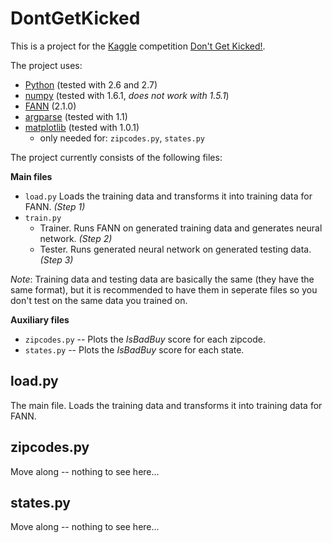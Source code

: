 # DontGetKicked
This is a project for the [Kaggle](http://kaggle.com) competition [Don't Get Kicked!](http://www.kaggle.com/c/DontGetKicked).

The project uses:

 * [Python](python.org) (tested with 2.6 and 2.7)
 * [numpy](http://numpy.org/) (tested with 1.6.1, _does not work with 1.5.1_)
 * [FANN](http://leenissen.dk/fann/wp/) (2.1.0)
 * [argparse](http://pypi.python.org/pypi/argparse) (tested with 1.1)
 * [matplotlib](http://matplotlib.sourceforge.net) (tested with 1.0.1)
	* only needed for: `zipcodes.py`, `states.py`


The project currently consists of the following files:

__Main files__

 * `load.py` Loads the training data and transforms it into training data for FANN. _(Step 1)_
 * `train.py`
 	* Trainer. Runs FANN on generated training data and generates neural network. _(Step 2)_
	* Tester. Runs generated neural network on generated testing data. _(Step 3)_

_Note_: Training data and testing data are basically the same (they have the same format),
        but it is recommended to have them in seperate files so you don't test on the same data you trained on.

 __Auxiliary files__
 
 * `zipcodes.py` -- Plots the _IsBadBuy_ score for each zipcode.
 * `states.py` -- Plots the _IsBadBuy_ score for each state.

## load.py
The main file. Loads the training data and transforms it into training data for FANN.


## zipcodes.py
Move along -- nothing to see here...

## states.py
Move along -- nothing to see here...